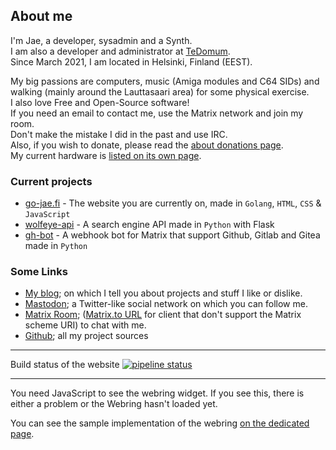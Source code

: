 ## About me

I'm Jae, a developer, sysadmin and a Synth.  
I am also a developer and administrator at [TeDomum](https://tedomum.net).  
Since March 2021, I am located in Helsinki, Finland (EEST).

My big passions are computers, music (Amiga modules and C64 SIDs) and walking (mainly around the Lauttasaari area) for some physical exercise.  
I also love Free and Open-Source software!  
If you need an email to contact me, use the Matrix network and join my room.  
Don't make the mistake I did in the past and use IRC.  
Also, if you wish to donate, please read the [about donations page](/donation).  
My current hardware is [listed on its own page](/stuff).

### Current projects

 - [go-jae.fi](https://github.com/Jaedotmoe/go-jae.fi) - The website you are currently on, made in `Golang`, `HTML`, `CSS` & `JavaScript`
 - [wolfeye-api](https://github.com/Jaedotmoe/wolfeye-api) - A search engine API made in `Python` with Flask
 - [gh-bot](https://github.com/Jaedotmoe/gh-bot) - A webhook bot for Matrix that support Github, Gitlab and Gitea made in `Python`

### Some Links

 - [My blog](https://blog.jae.fi); on which I tell you about projects and stuff I like or dislike.
 - [Mastodon](https://mastodon.tedomum.net/@jae); a Twitter-like social network on which you can follow me.
 - [Matrix Room](matrix:r/home:jae.fi); ([Matrix.to URL](/matrixroom) for client that don't support the Matrix scheme URI)  to chat with me.
 - [Github](https://github.com/jaedotmoe); all my project sources

---

Build status of the website [![pipeline status](https://github.com/Jaedotmoe/go-jae.fi/actions/workflows/docker.yml/badge.svg)](https://github.com/Jaedotmoe/go-jae.fi)

---

<noscript>
    You need JavaScript to see the webring widget.
</noscript>
<webring-css site="https://jae.fi">
    If you see this, there is either a problem or the Webring hasn't loaded yet.
</webring-css>
<script type="text/javascript" src="/assets/webring.js"></script>

You can see the sample implementation of the webring [on the dedicated page](/webring).
